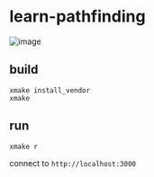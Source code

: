 # learn-pathfinding

![image](https://user-images.githubusercontent.com/40219740/197388895-b738540a-14bd-4a3c-aeac-a5685de91fe5.png)

## build

```
xmake install_vendor
xmake
```

## run

```
xmake r
```

connect to `http://localhost:3000`
